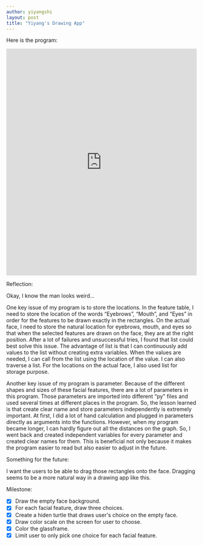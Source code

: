```yaml
---
author: yiyangshi
layout: post
title: "Yiyang's Drawing App"
---
```


Here is the program:
<iframe src="https://trinket.io/embed/python/615dee82e2" width="100%" height="600" frameborder="0" marginwidth="0" marginheight="0" allowfullscreen></iframe>


Reflection:

Okay, I know the man looks weird…

One key issue of my program is to store the locations. In the feature table, I need to store the location of the words “Eyebrows”, “Mouth”, and “Eyes” in order for the features to be drawn exactly in the rectangles. On the actual face, I need to store the natural location for eyebrows, mouth, and eyes so that when the selected features are drawn on the face, they are at the right position. After a lot of failures and unsuccessful tries, I found that list could best solve this issue. The advantage of list is that I can continuously add values to the list without creating extra variables. When the values are needed, I can call from the list using the location of the value. I can also traverse a list. For the locations on the actual face, I also used list for storage purpose.

Another key issue of my program is parameter. Because of the different shapes and sizes of these facial features, there are a lot of parameters in this program. Those parameters are imported into different “py” files and used several times at different places in the program. So, the lesson learned is that create clear name and store parameters independently is extremely important. At first, I did a lot of hand calculation and plugged in parameters directly as arguments into the functions. However, when my program became longer, I can hardly figure out all the distances on the graph. So, I went back and created independent variables for every parameter and created clear names for them. This is beneficial not only because it makes the program easier to read but also easier to adjust in the future. 

Something for the future:

I want the users to be able to drag those rectangles onto the face. Dragging seems to be a more natural way in a drawing app like this. 

Milestone:

- [x] Draw the empty face background.
- [x] For each facial feature, draw three choices.
- [x] Create a hiden turtle that draws user's choice on the empty face.
- [x] Draw color scale on the screen for user to choose.
- [x] Color the glassframe.
- [x] Limit user to only pick one choice for each facial feature.
